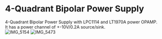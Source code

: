 # 4-Quadrant Bipolar Power Supply

4-Quadrant Bipolar Power Supply with LPC1114 and LT1970A power OPAMP.<br>
It has a power channel of +-10V/0.2A source/sink.<br>
![IMG_5154](https://github.com/ghz-ws/LPC1768-Bipolar-PSU/assets/52226620/e2dd4fda-60fa-4129-a02a-98261fd5c262)
![IMG_5473](https://github.com/ghz-ws/LPC1768-Bipolar-PSU/assets/52226620/725aa094-7aa8-471b-86cd-12d42865cf43)
